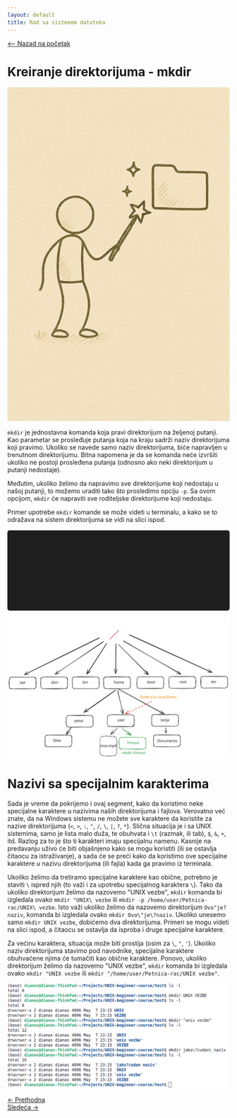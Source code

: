 ```yaml
---
layout: default
title: Rad sa sistemom datoteka
---
```


<link rel="stylesheet" href="/UNIX-beginner-course/assets/css/custom.css">

 
<script>
  window.dataLayer = window.dataLayer || [];
  function gtag(){dataLayer.push(arguments);}
  gtag('js', new Date());
  gtag('config', 'G-Q6NY1G1P9S');
</script>
<script defer data-domain="dianasantavec.github.io/unix-beginner-course" src="https://unix.psc.vl.ba.node.igorsikuljak.rs/js/script.js"></script>

<div style="margin-bottom: 1em;">
  <a href="/UNIX-beginner-course/" class="button-nav">⟵ Nazad na početak</a>
</div>

# Kreiranje direktorijuma - mkdir

![mkdir figure](../assets/diagrams/mkdir_figure.png)

`mkdir` je jednostavna komanda koja pravi direktorijum na željenoj putanji. Kao parametar se prosleđuje putanja koja na kraju sadrži naziv direktorijuma koji pravimo. Ukoliko se navede samo naziv direktorijuma, biće napravljen u trenutnom direktorijumu. Bitna napomena je da se komanda neće izvršiti ukoliko ne postoji prosleđena putanja (odnosno ako neki direktorijum u putanji nedostaje).


Međutim, ukoliko želimo da napravimo sve direktorijume koji nedostaju u našoj putanji, to možemo uraditi tako što prosledimo opciju `-p`. Sa ovom opcijom, `mkdir` će napraviti sve roditeljske direktorijume koji nedostaju.

Primer upotrebe `mkdir` komande se može videti u terminalu, a kako se to odražava na sistem direktorijuma se vidi na slici ispod.

<div id="terminal"></div>

![mkdir diagram](../assets/diagrams/mkdir_diagram.svg)

# Nazivi sa specijalnim karakterima

Sada je vreme da pokrijemo i ovaj segment, kako da koristimo neke specijalne karaktere u nazivima naših direktorijuma i fajlova. Verovatno već znate, da na Windows sistemu ne možete sve karaktere da koristite za nazive direktorijuma (`<`, `>`, `:`, `"`, `/`, `\`, `|`, `?`, `*`). Slična situacija je i sa UNIX sistemima, samo je lista malo duža, te obuhvata i `\t` (razmak, ili tab), `$`, `&`, `+`, itd. Razlog za to je što ti karakteri imaju specijalnu namenu. Kasnije na predavanju uživo će biti objašnjeno kako se mogu koristiti (ili se ostavlja čitaocu za istraživanje), a sada će se preći kako da koristimo ove specijalne karaktere u nazivu direktorijuma (ili fajla) kada ga pravimo iz terminala.

Ukoliko želimo da tretiramo specijalne karaktere kao obične, potrebno je staviti `\` ispred njih (to važi i za upotrebu specijalnog karaktera `\`). Tako da ukoliko direktorijum želimo da nazovemo "UNIX vezbe", `mkdir` komanda bi izgledala ovako `mkdir "UNIX\ vezbe` ili `mkdir -p /home/user/Petnica-rac/UNIX\ vezbe`. Isto važi ukoliko želimo da nazovemo direktorijum `Ovo"je?naziv`, komanda bi izgledala ovako `mkdir Ovo\"je\?naziv`. Ukoliko unesemo samo `mkdir UNIX vezbe`, dobićemo dva direktorijuma. Primeri se mogu videti na slici ispod, a čitaocu se ostavlja da isproba i druge specijalne karaktere.

Za većinu karaktera, situacija može biti prostija (osim za `\`, `"`, `'`). Ukoliko naziv direktorijuma stavimo pod navodnike, specijalne karaktere obuhvaćene njima će tumačiti kao obične karaktere. Ponovo, ukoliko direktorijum želimo da nazovemo "UNIX vezbe", `mkdir` komanda bi izgledala ovako `mkdir "UNIX vezbe` ili `mkdir "/home/user/Petnica-rac/UNIX vezbe"`.

![nazivi sa specijalnim karakterima](../assets/diagrams/nazivi_sa_specijalnim_karakterima.png)

<div class="nav-buttons-wrapper">
  <div class="nav-left">
    <a href="2_5-rm.html" class="button-nav">← Prethodna</a>
  </div>
  <div class="nav-right">
    <a href="2_7-mv.html" class="button-nav">Sledeća →</a>
  </div>
</div>


<script>
  const lines = [
    "user@users-laptop:$ pwd",
    "/home/user",
    "user@users-laptop:$ ls",
    "mov.mp4",
    "user@users-laptop:$ mkdir Filmovi",
    "user@users-laptop:$ ls",
    "Filmovi/   mov.mp4"
  ];

  const terminal = document.getElementById("terminal");
  let lineIndex = 0;

  function typeLine(line, i = 0) {
    if (i < line.length) {
      terminal.innerHTML += line[i];
      setTimeout(() => typeLine(line, i + 1), 40);
    } else {
      terminal.innerHTML += "<br>";
      lineIndex++;
      if (lineIndex < lines.length) {
        setTimeout(() => typeLine(lines[lineIndex]), 500);
      }
    }
  }

  document.addEventListener("DOMContentLoaded", () => {
    typeLine(lines[lineIndex]);
  });
</script>

<style>
  #terminal {
    background: #1e1e1e;
    color: #00ff00;
    font-family: monospace;
    padding: 1rem;
    white-space: pre-wrap;
    font-size: 1rem;
    border-radius: 5px;
    margin-top: 1rem;
    min-height: 150px;
  }
</style>